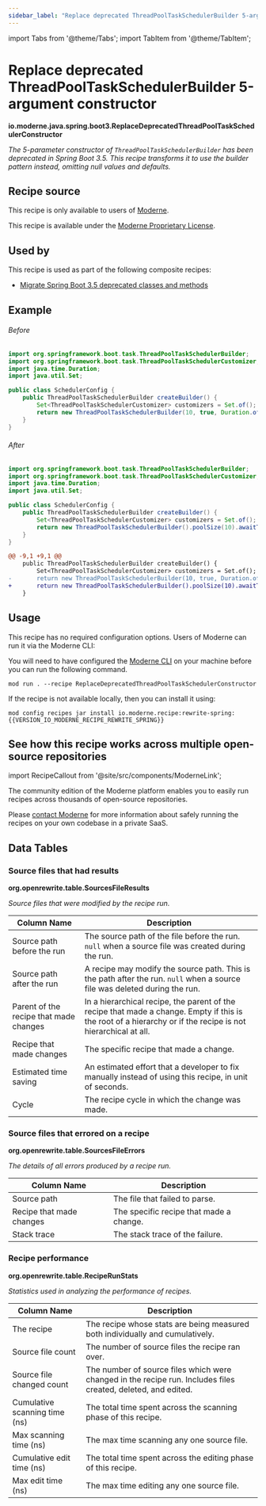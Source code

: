 ```yaml
---
sidebar_label: "Replace deprecated ThreadPoolTaskSchedulerBuilder 5-argument constructor"
---
```


import Tabs from '@theme/Tabs';
import TabItem from '@theme/TabItem';

# Replace deprecated ThreadPoolTaskSchedulerBuilder 5-argument constructor

**io.moderne.java.spring.boot3.ReplaceDeprecatedThreadPoolTaskSchedulerConstructor**

_The 5-parameter constructor of `ThreadPoolTaskSchedulerBuilder` has been deprecated in Spring Boot 3.5. This recipe transforms it to use the builder pattern instead, omitting null values and defaults._

## Recipe source

This recipe is only available to users of [Moderne](https://docs.moderne.io/).


This recipe is available under the [Moderne Proprietary License](https://docs.moderne.io/licensing/overview).


## Used by

This recipe is used as part of the following composite recipes:

* [Migrate Spring Boot 3.5 deprecated classes and methods](/recipes/java/spring/boot3/springboot35deprecations.md)

## Example


<Tabs groupId="beforeAfter">
<TabItem value="java" label="java">


###### Before
```java
import org.springframework.boot.task.ThreadPoolTaskSchedulerBuilder;
import org.springframework.boot.task.ThreadPoolTaskSchedulerCustomizer;
import java.time.Duration;
import java.util.Set;

public class SchedulerConfig {
    public ThreadPoolTaskSchedulerBuilder createBuilder() {
        Set<ThreadPoolTaskSchedulerCustomizer> customizers = Set.of();
        return new ThreadPoolTaskSchedulerBuilder(10, true, Duration.ofSeconds(30), "task-", customizers);
    }
}
```

###### After
```java
import org.springframework.boot.task.ThreadPoolTaskSchedulerBuilder;
import org.springframework.boot.task.ThreadPoolTaskSchedulerCustomizer;
import java.time.Duration;
import java.util.Set;

public class SchedulerConfig {
    public ThreadPoolTaskSchedulerBuilder createBuilder() {
        Set<ThreadPoolTaskSchedulerCustomizer> customizers = Set.of();
        return new ThreadPoolTaskSchedulerBuilder().poolSize(10).awaitTermination(true).awaitTerminationPeriod(Duration.ofSeconds(30)).threadNamePrefix("task-").customizers(customizers);
    }
}
```

</TabItem>
<TabItem value="diff" label="Diff" >

```diff
@@ -9,1 +9,1 @@
    public ThreadPoolTaskSchedulerBuilder createBuilder() {
        Set<ThreadPoolTaskSchedulerCustomizer> customizers = Set.of();
-       return new ThreadPoolTaskSchedulerBuilder(10, true, Duration.ofSeconds(30), "task-", customizers);
+       return new ThreadPoolTaskSchedulerBuilder().poolSize(10).awaitTermination(true).awaitTerminationPeriod(Duration.ofSeconds(30)).threadNamePrefix("task-").customizers(customizers);
    }
```
</TabItem>
</Tabs>


## Usage

This recipe has no required configuration options. Users of Moderne can run it via the Moderne CLI:
<Tabs groupId="projectType">


<TabItem value="moderne-cli" label="Moderne CLI">

You will need to have configured the [Moderne CLI](https://docs.moderne.io/user-documentation/moderne-cli/getting-started/cli-intro) on your machine before you can run the following command.

```shell title="shell"
mod run . --recipe ReplaceDeprecatedThreadPoolTaskSchedulerConstructor
```

If the recipe is not available locally, then you can install it using:
```shell
mod config recipes jar install io.moderne.recipe:rewrite-spring:{{VERSION_IO_MODERNE_RECIPE_REWRITE_SPRING}}
```
</TabItem>
</Tabs>

## See how this recipe works across multiple open-source repositories

import RecipeCallout from '@site/src/components/ModerneLink';

<RecipeCallout link="https://app.moderne.io/recipes/io.moderne.java.spring.boot3.ReplaceDeprecatedThreadPoolTaskSchedulerConstructor" />

The community edition of the Moderne platform enables you to easily run recipes across thousands of open-source repositories.

Please [contact Moderne](https://moderne.io/product) for more information about safely running the recipes on your own codebase in a private SaaS.
## Data Tables

<Tabs groupId="data-tables">
<TabItem value="org.openrewrite.table.SourcesFileResults" label="SourcesFileResults">

### Source files that had results
**org.openrewrite.table.SourcesFileResults**

_Source files that were modified by the recipe run._

| Column Name | Description |
| ----------- | ----------- |
| Source path before the run | The source path of the file before the run. `null` when a source file was created during the run. |
| Source path after the run | A recipe may modify the source path. This is the path after the run. `null` when a source file was deleted during the run. |
| Parent of the recipe that made changes | In a hierarchical recipe, the parent of the recipe that made a change. Empty if this is the root of a hierarchy or if the recipe is not hierarchical at all. |
| Recipe that made changes | The specific recipe that made a change. |
| Estimated time saving | An estimated effort that a developer to fix manually instead of using this recipe, in unit of seconds. |
| Cycle | The recipe cycle in which the change was made. |

</TabItem>

<TabItem value="org.openrewrite.table.SourcesFileErrors" label="SourcesFileErrors">

### Source files that errored on a recipe
**org.openrewrite.table.SourcesFileErrors**

_The details of all errors produced by a recipe run._

| Column Name | Description |
| ----------- | ----------- |
| Source path | The file that failed to parse. |
| Recipe that made changes | The specific recipe that made a change. |
| Stack trace | The stack trace of the failure. |

</TabItem>

<TabItem value="org.openrewrite.table.RecipeRunStats" label="RecipeRunStats">

### Recipe performance
**org.openrewrite.table.RecipeRunStats**

_Statistics used in analyzing the performance of recipes._

| Column Name | Description |
| ----------- | ----------- |
| The recipe | The recipe whose stats are being measured both individually and cumulatively. |
| Source file count | The number of source files the recipe ran over. |
| Source file changed count | The number of source files which were changed in the recipe run. Includes files created, deleted, and edited. |
| Cumulative scanning time (ns) | The total time spent across the scanning phase of this recipe. |
| Max scanning time (ns) | The max time scanning any one source file. |
| Cumulative edit time (ns) | The total time spent across the editing phase of this recipe. |
| Max edit time (ns) | The max time editing any one source file. |

</TabItem>

</Tabs>
